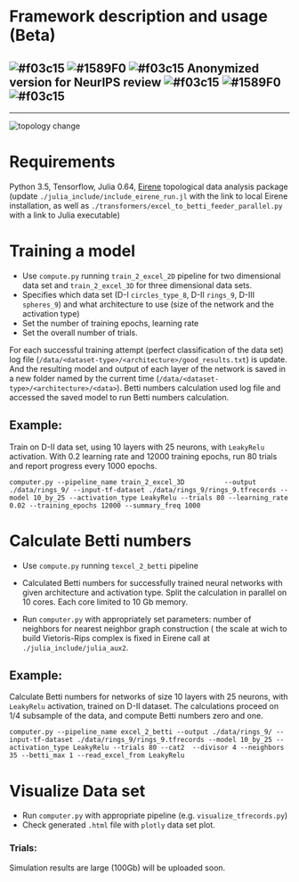 # Framework description and usage (Beta) 

## ![#f03c15](https://placehold.it/15/f03c15/000000?text=+) ![#1589F0](https://placehold.it/15/1589F0/000000?text=+) ![#f03c15](https://placehold.it/15/f03c15/000000?text=+) Anonymized version for NeurIPS review ![#f03c15](https://placehold.it/15/f03c15/000000?text=+) ![#1589F0](https://placehold.it/15/1589F0/000000?text=+) ![#f03c15](https://placehold.it/15/f03c15/000000?text=+)

--------------------------------------------

![topology change](https://github.com/topnn/topnn_framework/blob/master/pics/topology_change.png)    
        
        
# Requirements
Python 3.5,
Tensorflow,
Julia 0.64,
[Eirene](https://github.com/Eetion/Eirene.jl) topological data analysis package
(update `./julia_include/include_eirene_run.jl` with the link to local Eirene installation, as well as `./transformers/excel_to_betti_feeder_parallel.py` with a link to Julia executable)

# Training a model
* Use `compute.py` running  `train_2_excel_2D` pipeline for two dimensional data set and `train_2_excel_3D` for three dimensional data sets.
* Specifies which data set (D-I `circles_type_8`, D-II `rings_9`, D-III `spheres_9`) and what architecture to use (size of the network and the activation type)
* Set the number of training epochs, learning rate
* Set the overall number of trials.

For each successful training attempt (perfect classification of the data set) log file (`/data/<dataset-type>/<architecture>/good_results.txt`) is update. And the resulting model and output of each layer of the network is saved in a new folder named by the current time (`/data/<dataset-type>/<architecture>/<data>`). Betti numbers calculation used log file and accessed the saved model to run Betti numbers calculation.  

## Example:
Train on D-II data set, using 10 layers with 25  neurons, with `LeakyRelu` activation. With 0.2 learning rate and 12000 training epochs, run 80 trials and report progress every 1000 epochs.  

`computer.py --pipeline_name train_2_excel_3D          --output ./data/rings_9/ --input-tf-dataset ./data/rings_9/rings_9.tfrecords --model 10_by_25 --activation_type LeakyRelu --trials 80 --learning_rate 0.02 --training_epochs 12000 --summary_freq 1000`

# Calculate Betti numbers

* Use `compute.py` running  `texcel_2_betti` pipeline
* Calculated Betti numbers for successfully trained neural networks with given architecture and activation type. Split the calculation in parallel on 10 cores. Each core limited to 10 Gb memory.  

* Run `computer.py` with appropriately set parameters: number of neighbors for nearest neighbor graph construction  ( the scale at wich to build Vietoris-Rips complex is fixed in Eirene call at `./julia_include/julia_aux2`.  

## Example:
Calculate Betti numbers for networks of size 10 layers with 25 neurons, with `LeakyRelu` activation, trained on D-II dataset. The calculations proceed on 1/4 subsample of the data, and compute Betti numbers zero and one.

`computer.py --pipeline_name excel_2_betti --output ./data/rings_9/ --input-tf-dataset ./data/rings_9/rings_9.tfrecords --model 10_by_25 --activation_type LeakyRelu --trials 80 --cat2  --divisor 4 --neighbors 35 --betti_max 1 --read_excel_from LeakyRelu`

# Visualize Data set
* Run `computer.py` with appropriate pipeline (e.g. `visualize_tfrecords.py`)
* Check generated `.html` file with `plotly` data set plot.


### Trials:

Simulation results are large (100Gb) will be uploaded soon. 
